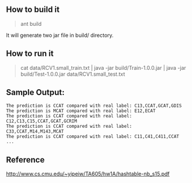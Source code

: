 ## How to build it
> ant build

It will generate two jar file in build/ directory. 

## How to run it
> cat data/RCV1.small_train.txt | java -jar build/Train-1.0.0.jar | java -jar build/Test-1.0.0.jar data/RCV1.small_test.txt

## Sample Output: 
```
The prediction is CCAT compared with real label: C13,CCAT,GCAT,GDIS
The prediction is MCAT compared with real label: E12,ECAT
The prediction is CCAT compared with real label: C12,C13,C15,CCAT,GCAT,GCRIM
The prediction is CCAT compared with real label: C33,CCAT,M14,M143,MCAT
The prediction is CCAT compared with real label: C11,C41,C411,CCAT
...
```

## Reference
http://www.cs.cmu.edu/~yipeiw/TA605/hw1A/hashtable-nb_s15.pdf